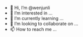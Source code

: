 - 👋 Hi, I’m @wenjunli
- 👀 I’m interested in ...
- 🌱 I’m currently learning ...
- 💞️ I’m looking to collaborate on ...
- 📫 How to reach me ...

<!---
wenjunli/wenjunli is a ✨ special ✨ repository because its `README.md` (this file) appears on your GitHub profile.
You can click the Preview link to take a look at your changes.
--->
